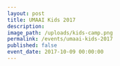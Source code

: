 ```yaml
---
layout: post
title: UMAAI Kids 2017
description:
image_path: /uploads/kids-camp.png
permalink: /events/umaai-kids-2017
published: false
event_date: 2017-10-09 00:00:00
---
```



